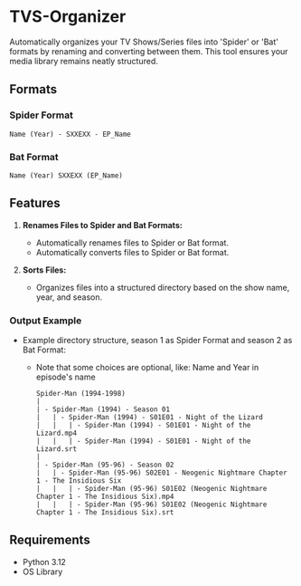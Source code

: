 # TVS-Organizer
Automatically organizes your TV Shows/Series files into 'Spider' or 'Bat' formats by renaming and converting between them. This tool ensures your media library remains neatly structured.

## Formats
### Spider Format
```
Name (Year) - SXXEXX - EP_Name
```

### Bat Format
```
Name (Year) SXXEXX (EP_Name)
```

## Features

1. **Renames Files to Spider and Bat Formats:**
    - Automatically renames files to Spider or Bat format.
    - Automatically converts files to Spider or Bat format.

2. **Sorts Files:**
    - Organizes files into a structured directory based on the show name, year, and season.

### Output Example

- Example directory structure, season 1 as Spider Format and season 2 as Bat Format:
  - Note that some choices are optional, like: Name and Year in episode's name
    
    ```
    Spider-Man (1994-1998)
    |
    | - Spider-Man (1994) - Season 01
    |   | - Spider-Man (1994) - S01E01 - Night of the Lizard
    |   |   | - Spider-Man (1994) - S01E01 - Night of the Lizard.mp4
    |   |   | - Spider-Man (1994) - S01E01 - Night of the Lizard.srt
    |
    | - Spider-Man (95-96) - Season 02
    |   | - Spider-Man (95-96) S02E01 - Neogenic Nightmare Chapter 1 - The Insidious Six
    |   |   | - Spider-Man (95-96) S01E02 (Neogenic Nightmare Chapter 1 - The Insidious Six).mp4
    |   |   | - Spider-Man (95-96) S01E02 (Neogenic Nightmare Chapter 1 - The Insidious Six).srt
    ```

## Requirements

- Python 3.12
- OS Library

